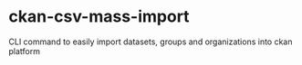 ckan-csv-mass-import
====================

CLI command to easily import datasets, groups and organizations into ckan platform
